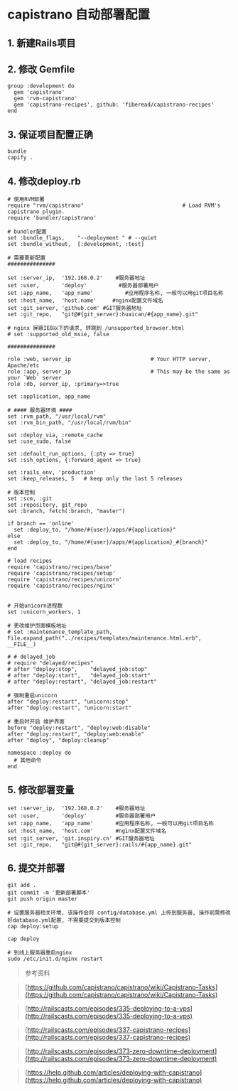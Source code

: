 # capistrano 自动部署配置


## 1. 新建Rails项目

## 2. 修改 Gemfile
    
    group :development do
      gem 'capistrano'
      gem 'rvm-capistrano'
      gem 'capistrano-recipes', github: 'fiberead/capistrano-recipes'
    end

## 3. 保证项目配置正确

    bundle
    capify .

## 4. 修改deploy.rb

    # 使用RVM部署
    require "rvm/capistrano"                               # Load RVM's capistrano plugin.
    require 'bundler/capistrano'

    # bundler配置
    set :bundle_flags,    "--deployment " # --quiet
    set :bundle_without,  [:development, :test]

    # 需要更新配置
    ###############

    set :server_ip,  '192.168.0.2'    #服务器地址
    set :user,       'deploy'          #服务器部署用户
    set :app_name,   'app_name'          #应用程序名称, 一般可以用git项目名称
    set :host_name,  'host.name'     #nginx配置文件域名
    set :git_server, 'github.com' #GIT服务器地址
    set :git_repo,   "git@#{git_server}:huaican/#{app_name}.git"

    # nginx 屏蔽IE8以下的请求, 转跳到 /unsupported_browser.html
    # set :supported_old_msie, false

    ###############

    role :web, server_ip                         # Your HTTP server, Apache/etc
    role :app, server_ip                         # This may be the same as your `Web` server
    role :db, server_ip, :primary=>true

    set :application, app_name

    # #### 服务器环境 ####
    set :rvm_path, "/usr/local/rvm"
    set :rvm_bin_path, "/usr/local/rvm/bin"

    set :deploy_via, :remote_cache
    set :use_sudo, false

    set :default_run_options, {:pty => true}
    set :ssh_options, {:forward_agent => true}

    set :rails_env, 'production'
    set :keep_releases, 5   # keep only the last 5 releases

    # 版本控制
    set :scm, :git
    set :repository, git_repo
    set :branch, fetch(:branch, "master")

    if branch == 'online'
      set :deploy_to, "/home/#{user}/apps/#{application}"
    else
      set :deploy_to, "/home/#{user}/apps/#{application}_#{branch}"
    end

    # load recipes
    require 'capistrano/recipes/base'
    require 'capistrano/recipes/setup'
    require 'capistrano/recipes/unicorn'
    require 'capistrano/recipes/nginx'


    # 开始unicorn进程数
    set :unicorn_workers, 1

    # 更改维护页面模板地址
    # set :maintenance_template_path, File.expand_path("../recipes/templates/maintenance.html.erb", __FILE__)

    # # delayed_job
    # require "delayed/recipes"
    # after "deploy:stop",    "delayed_job:stop"
    # after "deploy:start",   "delayed_job:start"
    # after "deploy:restart", "delayed_job:restart"

    # 强制重启unicorn
    after "deploy:restart", "unicorn:stop"
    after "deploy:restart", "unicorn:start"

    # 重启时开启 维护界面
    before "deploy:restart", "deploy:web:disable"
    after "deploy:restart", "deploy:web:enable"
    after "deploy", "deploy:cleanup"

    namespace :deploy do
      # 其他命令
    end


## 5. 修改部署变量
  
    set :server_ip,  '192.168.0.2'    #服务器地址
    set :user,       'deploy'         #服务器部署用户
    set :app_name,   'app_name'       #应用程序名称, 一般可以用git项目名称
    set :host_name,  'host.com'       #nginx配置文件域名
    set :git_server, 'git.inspiry.cn' #GIT服务器地址
    set :git_repo,   "git@#{git_server}:rails/#{app_name}.git"


## 6. 提交并部署

    git add .
    git commit -m '更新部署脚本'
    git push origin master

    # 设置服务器相关环境, 该操作会将 config/database.yml 上传到服务器, 操作前需修改好database.yml配置, 不需要提交到版本控制
    cap deploy:setup

    cap deploy
    
    # 到线上服务器重启nginx
    sudo /etc/init.d/nginx restart


> 参考资料

> [https://github.com/capistrano/capistrano/wiki/Capistrano-Tasks](https://github.com/capistrano/capistrano/wiki/Capistrano-Tasks)

> [http://railscasts.com/episodes/335-deploying-to-a-vps](http://railscasts.com/episodes/335-deploying-to-a-vps)

> [http://railscasts.com/episodes/337-capistrano-recipes](http://railscasts.com/episodes/337-capistrano-recipes)

> [http://railscasts.com/episodes/373-zero-downtime-deployment](http://railscasts.com/episodes/373-zero-downtime-deployment)

> [https://help.github.com/articles/deploying-with-capistrano](https://help.github.com/articles/deploying-with-capistrano)
